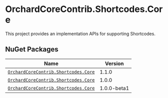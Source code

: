 # OrchardCoreContrib.Shortcodes.Core

This project provides an implementation APIs for supporting Shortcodes.

## NuGet Packages

| Name | Version |
| --- | --- |
| [`OrchardCoreContrib.Shortcodes.Core`](https://www.nuget.org/packages/OrchardCoreContrib.Shortcodes.Core/1.1.0) | 1.1.0 |
| [`OrchardCoreContrib.Shortcodes.Core`](https://www.nuget.org/packages/OrchardCoreContrib.Shortcodes.Core/1.0.0) | 1.0.0 |
| [`OrchardCoreContrib.Shortcodes.Core`](https://www.nuget.org/packages/OrchardCoreContrib.Shortcodes.Core/1.0.0-beta1) | 1.0.0-beta1 |
